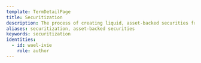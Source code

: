 ```yaml
---
template: TermDetailPage
title: Securitization
description: The process of creating liquid, asset-backed securities from pools of illiquid assets.
aliases: securitization, asset-backed securities
keywords: securitization
identities:
  - id: wael-ivie
    role: author
---
```


